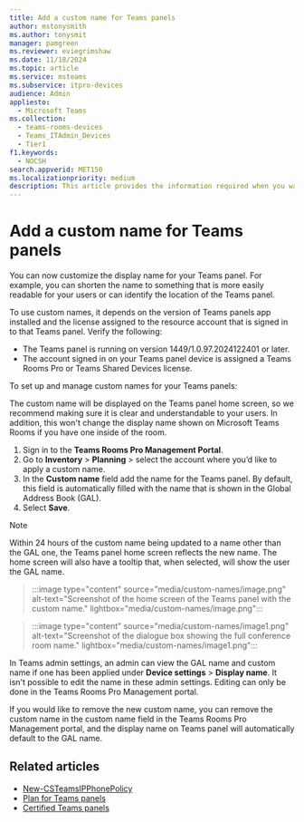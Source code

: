 ```yaml
---
title: Add a custom name for Teams panels
author: mstonysmith
ms.author: tonysmit
manager: pamgreen
ms.reviewer: eviegrimshaw
ms.date: 11/18/2024
ms.topic: article
ms.service: msteams
ms.subservice: itpro-devices
audience: Admin
appliesto: 
  - Microsoft Teams
ms.collection: 
  - teams-rooms-devices
  - Teams_ITAdmin_Devices
  - Tier1
f1.keywords: 
  - NOCSH
search.appverid: MET150
ms.localizationpriority: medium
description: This article provides the information required when you want to add in a custom name for a Microsoft Teams panel.
---
```


# Add a custom name for Teams panels
  
You can now customize the display name for your Teams panel. For example, you can shorten the name to something that is more easily readable for your users or can identify the location of the Teams panel.  

To use custom names, it depends on the version of Teams panels app installed and the license assigned to the resource account that is signed in to that Teams panel. Verify the following:

- The Teams panel is running on version 1449/1.0.97.2024122401 or later.
- The account signed in on your Teams panel device is assigned a Teams Rooms Pro or Teams Shared Devices license.

To set up and manage custom names for your Teams panels:

The custom name will be displayed on the Teams panel home screen, so we recommend making sure it is clear and understandable to your users. In addition, this won't change the display name shown on Microsoft Teams Rooms if you have one inside of the room.

1. Sign in to the **Teams Rooms Pro Management Portal**.
2. Go to **Inventory** > **Planning** > select the account where you’d like to apply a custom name.
3. In the **Custom name** field add the name for the Teams panel. By default, this field is automatically filled with the name that is shown in the Global Address Book (GAL).
4. Select **Save**.

> [!NOTE]
> Within 24 hours of the custom name being updated to a name other than the GAL one, the Teams panel home screen reflects the new name. The home screen will also have a tooltip that, when selected, will show the user the GAL name.

> :::image type="content" source="media/custom-names/image.png" alt-text="Screenshot of the home screen of the Teams panel with the custom name." lightbox="media/custom-names/image.png":::

> :::image type="content" source="media/custom-names/image1.png" alt-text="Screenshot of the dialogue box showing the full conference room name." lightbox="media/custom-names/image1.png":::

In Teams admin settings, an admin can view the GAL name and custom name if one has been applied under **Device settings** > **Display name**. It isn't possible to edit the name in these admin settings. Editing can only be done in the Teams Rooms Pro Management portal.

If you would like to remove the new custom name, you can remove the custom name in the custom name field in the Teams Rooms Pro Management portal, and the display name on Teams panel will automatically default to the GAL name.

## Related articles

- [New-CSTeamsIPPhonePolicy](/powershell/module/teams/new-csteamsipphonepolicy)
- [Plan for Teams panels](/microsoftteams/devices/teams-panels)
- [Certified Teams panels](teams-panels-certified-hardware.md)
